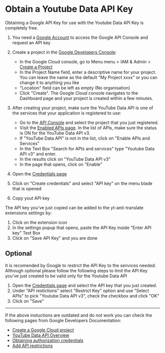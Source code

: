 # Obtain a Youtube Data API Key

Obtaining a Google API Key for use with the Youtube Data API Key is completely free.

1. You need a [Google Account](https://www.google.com/accounts/NewAccount) to access the Google API Console and request an API key
2. Create a project in the [Google Developers Console](https://console.developers.google.com/):

   - In the Google Cloud console, go to Menu menu > IAM & Admin > [Create a Project](https://console.cloud.google.com/projectcreate)
   - In the Project Name field, enter a descriptive name for your project. You can leave the name as the default "My Project xxxx" or you can change it to anything you like
   - "Location" field can be left as empty (No organisation)
   - Click "Create". The Google Cloud console navigates to the Dashboard page and your project is created within a few minutes.

3. After creating your project, make sure the YouTube Data API is one of the services that your application is registered to use:

   - Go to the [API Console](https://console.cloud.google.com/) and select the project that you just registered.
   - Visit the [Enabled APIs page](https://console.cloud.google.com/apis/enabled). In the list of APIs, make sure the status is ON for the YouTube Data API v3.
   - If "YouTube Data API" is not in the list, click on "Enable APIs and Services"
   - In the Text Box "Search for APIs and services" type "Youtube Data API v3" and enter.
   - In the results click on "YouTube Data API v3"
   - In the page that opens, click on "Enable"

4. Open the [Credentials page](https://console.cloud.google.com/apis/credentials)
5. Click on "Create credentials" and select "API key" on the menu blade that is opened
6. Copy yout API key

The API key you've just copied can be added to the yt-anti-translate extensions settings by:

1. Click on the extension icon
2. In the settings popup that opens, paste the API Key inside "Enter API key" Text Box
3. Click on "Save API Key" and you are done

## Optional

It is recomended by Google to restrict the API Key to the senvices needed. Although optional please follow the following steps to limit the API Key you've just created to be valid only for the Youtube Data API

1. Open the [Credentials page](https://console.cloud.google.com/apis/credentials) and select the API key that you just created.
2. Under "API restictions" select "Restrict Key" option and use "Select APIs" to pick "Youtube Data API v3", check the checkbox and click "OK"
3. Click on "Save"

---

If the above instuctions are outdated and do not work you can check the following pages from Google Developers Documentation:

- [Create a Google Cloud project](https://developers.google.com/workspace/guides/create-project)
- [YouTube Data API Overview](https://developers.google.com/youtube/v3/getting-started)
- [Obtaining authorization credentials](https://developers.google.com/youtube/registering_an_application)
- [Add API restrictions](https://cloud.google.com/docs/authentication/api-keys#adding-api-restrictions)
